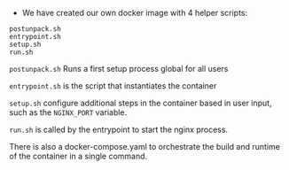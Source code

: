 * We have created our own docker image with 4 helper scripts:

```
postunpack.sh
entrypoint.sh
setup.sh
run.sh
```

``postunpack.sh`` Runs a first setup process global for all users

``entrypoint.sh`` is the script that instantiates the container

``setup.sh`` configure additional steps in the container based in user input, such as the ``NGINX_PORT`` variable.

``run.sh`` is called by the entrypoint to start the nginx process.

There is also a docker-compose.yaml to orchestrate the build and runtime of the container in a single command.